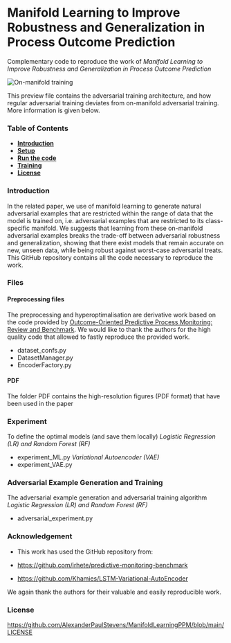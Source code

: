 # Manifold Learning to Improve Robustness and Generalization in Process Outcome Prediction

Complementary code to reproduce the work of *Manifold Learning to Improve Robustness and Generalization in Process Outcome Prediction*

![On-manifold training](https://user-images.githubusercontent.com/75080516/229730705-bc4970fa-1f52-4fc5-ba20-51e5a6e89b6a.PNG)

This preview file contains the adversarial training architecture, and how regular adversarial training deviates from on-manifold adversarial training. More information is given below.

### Table of Contents

- **[Introduction](#Introduction)**
- **[Setup](#Setup)**
- [**Run the code**](#Run-the-code)
- **[Training](#Training)**
- **[License](#License)** 



### Introduction

In the related paper, we use of manifold learning to generate natural adversarial examples that are restricted within the range of data that the model is trained on, i.e. adversarial examples that are restricted to its class-specific manifold. We suggests that learning from these on-manifold adversarial examples breaks the trade-off between adversarial robustness and generalization, showing that there exist models that remain accurate on new, unseen data, while being robust against worst-case adversarial treats. This GitHub repository contains all the code necessary to reproduce the work.

### Files

#### Preprocessing files

The preprocessing and hyperoptimalisation are derivative work based on the code provided by [Outcome-Oriented Predictive Process Monitoring: Review and Benchmark](https://github.com/irhete/predictive-monitoring-benchmark).
We would like to thank the authors for the high quality code that allowed to fastly reproduce the provided work.
- dataset_confs.py
- DatasetManager.py
- EncoderFactory.py

#### PDF
The folder PDF contains the high-resolution figures (PDF format) that have been used in the paper

### Experiment 
To define the optimal models (and save them locally)
*Logistic Regression (LR) and Random Forest (RF)*
- experiment_ML.py
*Variational Autoencoder (VAE)*
- experiment_VAE.py

### Adversarial Example Generation and Training
The adversarial example generation and adversarial training algorithm
*Logistic Regression (LR) and Random Forest (RF)*
- adversarial_experiment.py

### Acknowledgement

- This work has used the GitHub repository from:

- https://github.com/irhete/predictive-monitoring-benchmark
- https://github.com/Khamies/LSTM-Variational-AutoEncoder

We again thank the authors for their valuable and easily reproducible work.

### License 

https://github.com/AlexanderPaulStevens/ManifoldLearningPPM/blob/main/LICENSE
